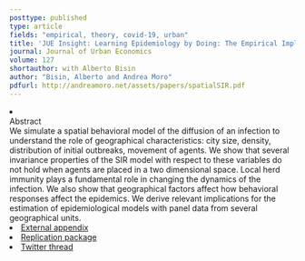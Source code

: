 ```yaml
---
posttype: published
type: article
fields: "empirical, theory, covid-19, urban"
title: 'JUE Insight: Learning Epidemiology by Doing: The Empirical Implications of a Spatial SIR Model with Behavioral Responses'
journal: Journal of Urban Economics
volume: 127
shortauthor: with Alberto Bisin
author: "Bisin, Alberto and Andrea Moro"
pdfurl: http://andreamoro.net/assets/papers/spatialSIR.pdf
---
```

<li  class="acc_hide">
  <div class="title">Abstract</div>
            We simulate a spatial behavioral model of the
                  diffusion of an infection to understand the role of
                  geographical characteristics: city size, density,
                  distribution of initial outbreaks, movement of agents.
                  We show that several invariance properties of the SIR model with respect to these variables do not hold
                  when agents are placed in a two dimensional space. Local herd immunity plays a fundamental role in changing the dynamics of the
                  infection. We also show that geographical factors affect how
                  behavioral responses affect the epidemics. We derive relevant implications for the estimation of  epidemiological models with panel data from several geographical units.
</li>
<li class='acc_hide pdfli spacepdf'>
  <span class="title"><a href="http://andreamoro.net/assets/papers/spSIR-appendix.pdf" target="_blank">
                  External appendix
                      </a>
  </span>
</li>
<li class='acc_hide codeli spacepdf'>
  <span class="title"><a href="https://github.com/andreamoro-git/BM-Spatial-SIR" target="_blank">
  Replication package
                      </a>
  </span>
</li>
<li class='acc_hide'>
   <span class='title'>
     <a href="https://twitter.com/andreamoro/status/1275914553138782214?s=20&t=mZs06ypPrMkOlfL9HyFtIw">Twitter thread</a>
  </span>
</li>
